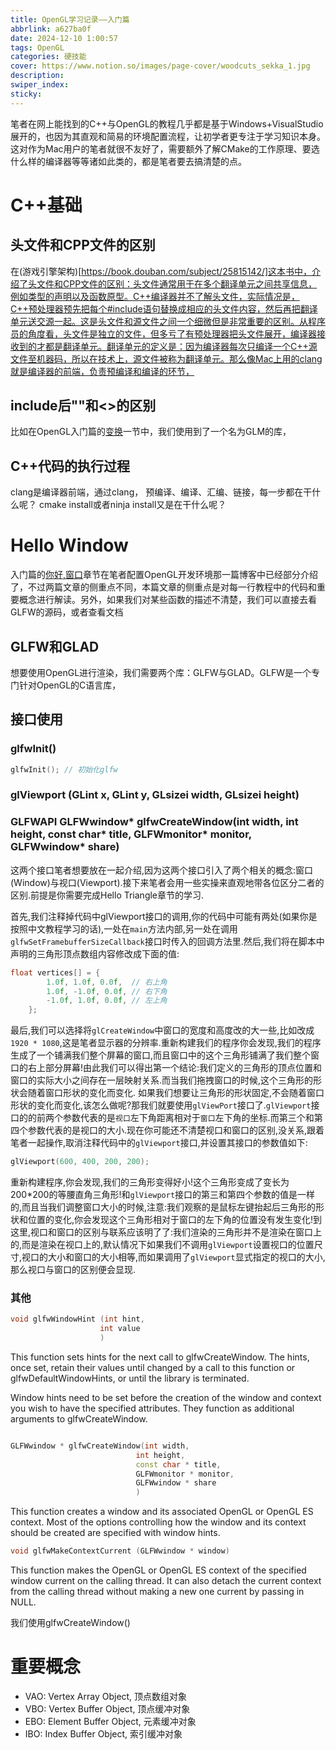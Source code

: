 ```yaml
---
title: OpenGL学习记录——入门篇
abbrlink: a627ba0f
date: 2024-12-10 1:00:57
tags: OpenGL
categories: 硬技能
cover: https://www.notion.so/images/page-cover/woodcuts_sekka_1.jpg
description:
swiper_index:
sticky:
---
```


笔者在网上能找到的C++与OpenGL的教程几乎都是基于Windows+VisualStudio展开的，也因为其直观和简易的环境配置流程，让初学者更专注于学习知识本身。这对作为Mac用户的笔者就很不友好了，需要额外了解CMake的工作原理、要选什么样的编译器等等诸如此类的，都是笔者要去搞清楚的点。

# C++基础

## 头文件和CPP文件的区别

在(游戏引擎架构)[https://book.douban.com/subject/25815142/]这本书中，介绍了头文件和CPP文件的区别：头文件通常用于在多个翻译单元之间共享信息，例如类型的声明以及函数原型。C++编译器并不了解头文件，实际情况是，C++预处理器预先把每个#include语句替换成相应的头文件内容，然后再把翻译单元送交源一起。这是头文件和源文件之间一个细微但是非常重要的区别。从程序员的角度看，头文件是独立的文件，但多亏了有预处理器把头文件展开，编译器接收到的才都是翻译单元。翻译单元的定义是：因为编译器每次只编译一个C++源文件至机器码，所以在技术上，源文件被称为翻译单元。那么像Mac上用的clang就是编译器的前端，负责预编译和编译的环节，

## include后""和<>的区别

比如在OpenGL入门篇的[变换](https://learnopengl-cn.github.io/01%20Getting%20started/07%20Transformations/#_20)一节中，我们使用到了一个名为GLM的库，

## C++代码的执行过程

clang是编译器前端，通过clang，
预编译、编译、汇编、链接，每一步都在干什么呢？
cmake install或者ninja install又是在干什么呢？

# Hello Window

入门篇的[你好,窗口](https://learnopengl-cn.github.io/01%20Getting%20started/03%20Hello%20Window/)章节在笔者配置OpenGL开发环境那一篇博客中已经部分介绍了，不过两篇文章的侧重点不同，本篇文章的侧重点是对每一行教程中的代码和重要概念进行解读。另外，如果我们对某些函数的描述不清楚，我们可以直接去看GLFW的源码，或者查看文档

## GLFW和GLAD

想要使用OpenGL进行渲染，我们需要两个库：GLFW与GLAD。GLFW是一个专门针对OpenGL的C语言库，


## 接口使用

### glfwInit()

```cpp
glfwInit(); // 初始化glfw
```

### glViewport (GLint x, GLint y, GLsizei width, GLsizei height)

### GLFWAPI GLFWwindow* glfwCreateWindow(int width, int height, const char* title, GLFWmonitor* monitor, GLFWwindow* share)

这两个接口笔者想要放在一起介绍,因为这两个接口引入了两个相关的概念:窗口(Window)与视口(Viewport).接下来笔者会用一些实操来直观地带各位区分二者的区别.前提是你需要完成Hello Triangle章节的学习.

首先,我们注释掉代码中glViewport接口的调用,你的代码中可能有两处(如果你是按照中文教程学习的话),一处在`main`方法内部,另一处在调用`glfwSetFramebufferSizeCallback`接口时传入的回调方法里.然后,我们将在脚本中声明的三角形顶点数组内容修改成下面的值:
```cpp
float vertices[] = {
        1.0f, 1.0f, 0.0f,  // 右上角
        1.0f, -1.0f, 0.0f, // 右下角
        -1.0f, 1.0f, 0.0f, // 左上角
    };
```
最后,我们可以选择将`glCreateWindow`中窗口的宽度和高度改的大一些,比如改成`1920 * 1080`,这是笔者显示器的分辨率.重新构建我们的程序你会发现,我们的程序生成了一个铺满我们整个屏幕的窗口,而且窗口中的这个三角形铺满了我们整个窗口的右上部分屏幕!由此我们可以得出第一个结论:我们定义的三角形的顶点位置和窗口的实际大小之间存在一层映射关系.而当我们拖拽窗口的时候,这个三角形的形状会随着窗口形状的变化而变化.
如果我们想要让三角形的形状固定,不会随着窗口形状的变化而变化,该怎么做呢?那我们就要使用`glViewPort`接口了.`glViewport`接口的的前两个参数代表的是`视口`左下角距离相对于`窗口`左下角的坐标.而第三个和第四个参数代表的是视口的大小.现在你可能还不清楚视口和窗口的区别,没关系,跟着笔者一起操作,取消注释代码中的`glViewport`接口,并设置其接口的参数值如下:
```cpp
glViewport(600, 400, 200, 200);
```
重新构建程序,你会发现,我们的三角形变得好小!这个三角形变成了变长为200*200的等腰直角三角形!和`glViewport`接口的第三和第四个参数的值是一样的,而且当我们调整窗口大小的时候,注意:我们观察的是鼠标左键抬起后三角形的形状和位置的变化,你会发现这个三角形相对于窗口的左下角的位置没有发生变化!到这里,视口和窗口的区别与联系应该明了了:我们渲染的三角形并不是渲染在窗口上的,而是渲染在视口上的,默认情况下如果我们不调用`glViewport`设置视口的位置尺寸,视口的大小和窗口的大小相等,而如果调用了`glViewport`显式指定的视口的大小,那么视口与窗口的区别便会显现.

### 其他

```cpp
void glfwWindowHint	(int hint,
                    int value 
                    )		
```
This function sets hints for the next call to glfwCreateWindow. The hints, once set, retain their values until changed by a call to this function or glfwDefaultWindowHints, or until the library is terminated.

Window hints need to be set before the creation of the window and context you wish to have the specified attributes. They function as additional arguments to glfwCreateWindow.

```cpp

GLFWwindow * glfwCreateWindow(int width,
                            int height,
                            const char * title,
                            GLFWmonitor * monitor,
                            GLFWwindow * share 
                            )	
```
This function creates a window and its associated OpenGL or OpenGL ES context. Most of the options controlling how the window and its context should be created are specified with window hints.

```cpp
void glfwMakeContextCurrent	(GLFWwindow * window)
```

This function makes the OpenGL or OpenGL ES context of the specified window current on the calling thread. It can also detach the current context from the calling thread without making a new one current by passing in NULL.

我们使用glfwCreateWindow()

# 重要概念

- VAO: Vertex Array Object, 顶点数组对象
- VBO: Vertex Buffer Object, 顶点缓冲对象
- EBO: Element Buffer Object, 元素缓冲对象
- IBO: Index Buffer Object, 索引缓冲对象